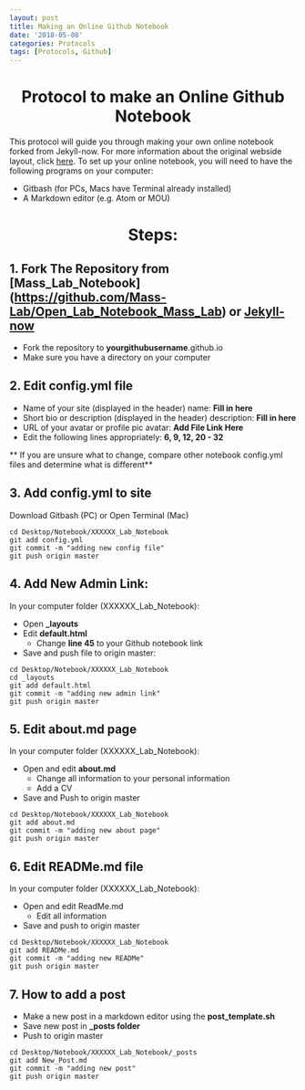```yaml
---
layout: post
title: Making an Online Github Notebook
date: '2018-05-08'
categories: Protocols
tags: [Protocols, Github]
---
```


  #  <center> Protocol to make an Online Github Notebook

This protocol will guide you through making your own online notebook forked from Jekyll-now. For more information about the original webside layout, click [here](https://github.com/barryclark/jekyll-now). To set up your online notebook, you will need to have the following programs on your computer:
  - Gitbash (for PCs, Macs have Terminal already installed)
  - A Markdown editor (e.g. Atom or MOU)

# <center> Steps:

## 1. Fork The Repository from [Mass_Lab_Notebook] (https://github.com/Mass-Lab/Open_Lab_Notebook_Mass_Lab) or [Jekyll-now](https://github.com/barryclark/jekyll-now)

* Fork the repository to **yourgithubusername**.github.io
* Make sure you have a directory on your computer

## 2. Edit config.yml file

* Name of your site (displayed in the header)
name: **Fill in here**
* Short bio or description (displayed in the header)
description: **Fill in here**
* URL of your avatar or profile pic
avatar: **Add File Link Here**
* Edit the following lines appropriately: **6, 9, 12, 20 - 32**

** If you are unsure what to change, compare other notebook config.yml files and determine what is different**

## 3.  Add config.yml to site

Download Gitbash (PC) or Open Terminal (Mac)

```
cd Desktop/Notebook/XXXXXX_Lab_Notebook
git add config.yml
git commit -m "adding new config file"
git push origin master
```

## 4. Add New Admin Link:

In your computer folder (XXXXXX_Lab_Notebook):
- Open **_layouts**
- Edit **default.html**
  * Change **line 45** to your Github notebook link
- Save and push file to origin master:

```
cd Desktop/Notebook/XXXXXX_Lab_Notebook
cd _layouts
git add default.html
git commit -m "adding new admin link"
git push origin master
```

## 5. Edit about.md page

In your computer folder (XXXXXX_Lab_Notebook):
* Open and edit **about.md**
  * Change all information to your personal information
  * Add a CV
* Save and Push to origin master

```
cd Desktop/Notebook/XXXXXX_Lab_Notebook
git add about.md
git commit -m "adding new about page"
git push origin master
```

## 6. Edit READMe.md file

In your computer folder (XXXXXX_Lab_Notebook):
* Open and edit ReadMe.md
  * Edit all information
* Save and push to origin master

```
cd Desktop/Notebook/XXXXXX_Lab_Notebook
git add READMe.md
git commit -m "adding new READMe"
git push origin master
```

## 7. How to add a post

* Make a new post in a markdown editor using the **post_template.sh**
* Save new post in **_posts folder**
* Push to origin master

```
cd Desktop/Notebook/XXXXXX_Lab_Notebook/_posts
git add New_Post.md
git commit -m "adding new post"
git push origin master
```